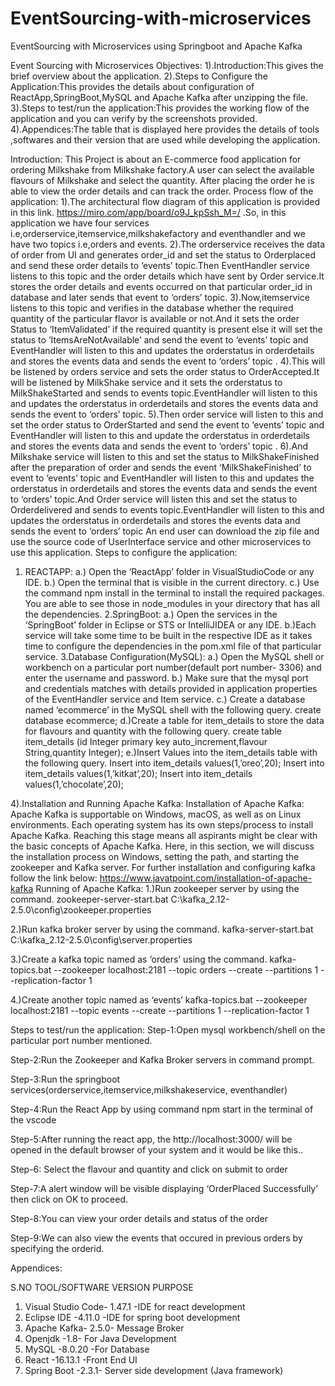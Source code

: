 # EventSourcing-with-microservices
EventSourcing with Microservices using Springboot and Apache Kafka
 
Event Sourcing with Microservices
Objectives:
1).Introduction:This gives the brief overview about the application.
2).Steps to Configure the Application:This provides the details about configuration of ReactApp,SpringBoot,MySQL and Apache Kafka after unzipping the file.
3).Steps to test/run the application:This provides the working flow of the application and you can verify by the screenshots provided.
4).Appendices:The table that is displayed here provides the details of tools ,softwares and their version that are used while  developing the application.

Introduction: This Project is about an E-commerce food application for ordering Milkshake from Milkshake factory.A user can select the available flavours of Milkshake and select the quantity. After placing the order he is able to view the order details and can track the order.
Process flow of the application:
1).The architectural flow diagram of this application is provided in this link. https://miro.com/app/board/o9J_kpSsh_M=/ .So, in this application we have four services i.e,orderservice,itemservice,milkshakefactory and eventhandler and we have two topics i.e,orders and events.
2).The orderservice receives the data of order from UI and generates order_id and set the status to Orderplaced and send these order details to ‘events’ topic.Then EventHandler service listens to this topic and the order details which have sent by Order service.It stores the order details and events occurred on that particular order_id in database and later sends that event to ‘orders’ topic.
3).Now,itemservice listens to this topic and verifies in the database whether the required quantity of the particular flavor  is   available or not.And it sets the order Status to ‘ItemValidated’ if the required quantity is present else it will set the status to ‘ItemsAreNotAvailable’ and send the event to ‘events’ topic and EventHandler will listen to this and updates the orderstatus in orderdetails and  stores the events data and sends the event to ‘orders’ topic .
4).This will be listened by orders service and sets the order status to OrderAccepted.It will be listened by MilkShake service and it sets the orderstatus to MilkShakeStarted and sends to events topic.EventHandler will listen to this and updates the orderstatus in orderdetails and  stores the events data and sends the event to ‘orders’ topic.
5).Then order service will listen to this and set the order status to OrderStarted and send the event to ‘events’ topic and EventHandler will listen to this and update the orderstatus in orderdetails and  stores the events data and sends the event to ‘orders’ topic .
6).And Milkshake service will listen to this and set the status to MilkShakeFinished after the preparation of order and sends  the event  ‘MilkShakeFinished’ to  event to ‘events’ topic and EventHandler will listen to this and updates the orderstatus in orderdetails and  stores the events data and sends the event to ‘orders’ topic.And Order service will listen this and set the status to Orderdelivered and sends to events topic.EventHandler will listen to this and updates the orderstatus in orderdetails and  stores the events data and sends the event to ‘orders’ topic 
		An end user can download the zip file and use the source code of UserInterface service and other microservices to use this application.
Steps to configure the application:

1. REACTAPP:
 a.) Open the ‘ReactApp’ folder in VisualStudioCode or any IDE.
 b.) Open the terminal  that is visible in the current directory.
 c.) Use the command npm install in the terminal to install the required              packages. You are able to see those in node_modules in your directory that has all the dependencies.
2.SpringBoot:
a.) Open the services in the ‘SpringBoot’ folder in Eclipse or STS or IntelliJIDEA or any IDE.
b.)Each service will take some time to be built in the respective IDE as it takes time to configure the dependencies in the pom.xml file of that particular service.
3.Database Configuration(MySQL):
a.) Open the MySQL shell or workbench on a particular port number(default port number- 3306) and enter the username and password.
b.) Make sure that the mysql port and credentials matches with details provided in application properties of the EventHandler service and Item service.
c.) Create a database named ‘ecommerce’ in the MySQL shell  with the following query.
           create database ecommerce;
d.)Create a table for item_details to store the data for flavours and quantity with the following query.
    create table item_details (id Integer primary key auto_increment,flavour String,quantity Integer); 
e.)Insert Values into the item_details table with the following query.
	Insert  into item_details values(1,’oreo’,20);
	Insert  into item_details values(1,’kitkat’,20);
	Insert  into item_details values(1,’chocolate’,20);

4).Installation and Running Apache Kafka:
    Installation of Apache Kafka:
Apache Kafka is supportable on Windows, macOS, as well as on Linux environments. Each operating system has its own steps/process to install Apache Kafka.
Reaching this stage means all aspirants might be clear with the basic concepts of Apache Kafka. Here, in this section, we will discuss the installation process on Windows, setting the path, and starting the zookeeper and Kafka server.
 For further installation and configuring kafka follow the link below:
	https://www.javatpoint.com/installation-of-apache-kafka
   Running of Apache Kafka:
1.)Run zookeeper server by using the command.
zookeeper-server-start.bat  C:\kafka_2.12-2.5.0\config\zookeeper.properties

2.)Run kafka broker server by using the command.
kafka-server-start.bat  C:\kafka_2.12-2.5.0\config\server.properties

3.)Create a kafka topic named as ‘orders’ using the command.
kafka-topics.bat --zookeeper localhost:2181 --topic orders --create --partitions 1 --replication-factor 1

 4.)Create another topic named as ‘events’
kafka-topics.bat --zookeeper localhost:2181 --topic events --create --partitions 1 --replication-factor 1

Steps to test/run the application:
Step-1:Open mysql workbench/shell on the particular port number mentioned.

Step-2:Run the Zookeeper and Kafka Broker servers in command prompt.

Step-3:Run the springboot services(orderservice,itemservice,milkshakeservice, eventhandler)

Step-4:Run the React App by using command npm start in the terminal of the vscode


Step-5:After running the react app, the http://localhost:3000/ will be opened in the default browser of your system and it would be like this..



Step-6: Select the flavour and quantity and click on submit to order



Step-7:A alert window will be visible displaying ‘OrderPlaced Successfully’ then click on OK to proceed.



Step-8:You can view your order details and status of the order


Step-9:We can also view the events that occured in previous orders by specifying the orderid.



Appendices:


S.NO	TOOL/SOFTWARE	VERSION	PURPOSE
1.	Visual Studio Code-	1.47.1	-IDE for react development
2.	Eclipse IDE	-4.11.0	-IDE for spring boot development
3.	Apache Kafka-	2.5.0-	Message Broker
4.	Openjdk	-1.8-	For Java Development
5.	MySQL	-8.0.20	-For Database
6.	React	-16.13.1	-Front End UI
7.	Spring Boot	-2.3.1-	Server side development (Java framework)




    
